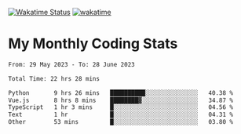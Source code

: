 [![Wakatime Status](https://github.com/noopurphalak/noopurphalak/workflows/wakatime-status-update/badge.svg)](https://github.com/noopurphalak/noopurphalak/actions/workflows/main.yml)
[![wakatime](https://wakatime.com/badge/user/80ace140-ef40-4fdd-b8ed-f3be3d2e1aea.svg)](https://wakatime.com/@80ace140-ef40-4fdd-b8ed-f3be3d2e1aea)

# My Monthly Coding Stats

<!--START_SECTION:waka-->

```txt
From: 29 May 2023 - To: 28 June 2023

Total Time: 22 hrs 28 mins

Python       9 hrs 26 mins   ██████████░░░░░░░░░░░░░░░   40.38 %
Vue.js       8 hrs 8 mins    ████████▓░░░░░░░░░░░░░░░░   34.87 %
TypeScript   1 hr 3 mins     █░░░░░░░░░░░░░░░░░░░░░░░░   04.56 %
Text         1 hr            █░░░░░░░░░░░░░░░░░░░░░░░░   04.31 %
Other        53 mins         █░░░░░░░░░░░░░░░░░░░░░░░░   03.80 %
```

<!--END_SECTION:waka-->
